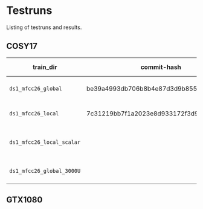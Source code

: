 # Testruns
Listing of testruns and results.


## COSY17
| train_dir                 | commit-hash                              | Branch | Server | BS | Features | Normalize    | Units | Epochs | Layout | What was tested?                        | Loss | MED | WER |
|---------------------------|------------------------------------------|--------|--------|---:|----------|--------------|------:|-------:|-------:|-----------------------------------------|-----:|----:|----:|
| `ds1_mfcc26_global`       | be39a4993db706b8b4e87d3d9b85592c631fd0fc | `ds1`  | cosy14 |  8 | MFCC     | global       |  2048 |     20 | 3d1r2d | DS1 /w global MFCC normalization.       |      |     |     |
| `ds1_mfcc26_local`        | 7c31219bb7f1a2023e8d933172f3d95c9dea5e0a | `ds1`  | cosy17 |  8 | MFCC     | local        |  2048 |     20 | 3d1r2d | DS1 /w local MFCC normalization.        |      |     |     |
| `ds1_mfcc26_local_scalar` |                                          | `ds1`  | cosy   |  8 | MFCC     | local scalar |  2048 |     20 | 3d1r2d | DS1 /w local_scalar MFCC normalization. |      |     |     |
| `ds1_mfcc26_global_3000U` |                                          | `ds1`  |        |  8 | MFCC     | global       |  3000 |     20 | 3d1r2d | DS1 /w global MFCC normalization.       |      |     |     |

## GTX1080